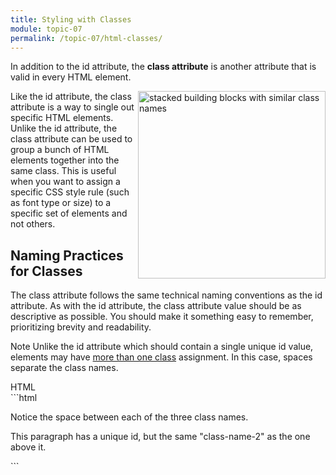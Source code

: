 ```yaml
---
title: Styling with Classes
module: topic-07
permalink: /topic-07/html-classes/
---
```


<div class="divider-heading"></div>

In addition to the id attribute, the **class attribute** is another attribute that is valid in every HTML element.

<div class="container-row">
  <img src="../img/legos-classes.png" alt="stacked building blocks with similar class names" title="Similar blocks can have the same class!" style="float: right; width:300px; margin-top: 0; " />

  <p>Like the id attribute, the class attribute is a way to single out specific HTML elements. Unlike the id attribute, the class attribute can be used to group a bunch of HTML elements together into the same class. This is useful when you want to assign a specific CSS style rule (such as font type or size) to a specific set of elements and not others.</p>
</div>


<div class="divider-pg"></div>


## Naming Practices for Classes
The class attribute follows the same technical naming conventions as the id attribute. As with the id attribute, the class attribute value should be as descriptive as possible. You should make it something easy to remember, prioritizing brevity and readability.

<span class="label label-info">Note</span> Unlike the id attribute which should contain a single unique id value, elements may have <u>more than one class</u> assignment. In this case, spaces separate the class names.


<div class="code-heading">
  <span class="html">HTML</span>
</div>
```html
<div id="example-1" class="class-name-1 class-name-2 notice-the-space">
    <p>Notice the space between each of the three class names.</p>
</div>

<div id="example-2" class="class-name-2">
    <p>This paragraph has a unique id, but the same "class-name-2" as the one above it.</p>
</div>
```
